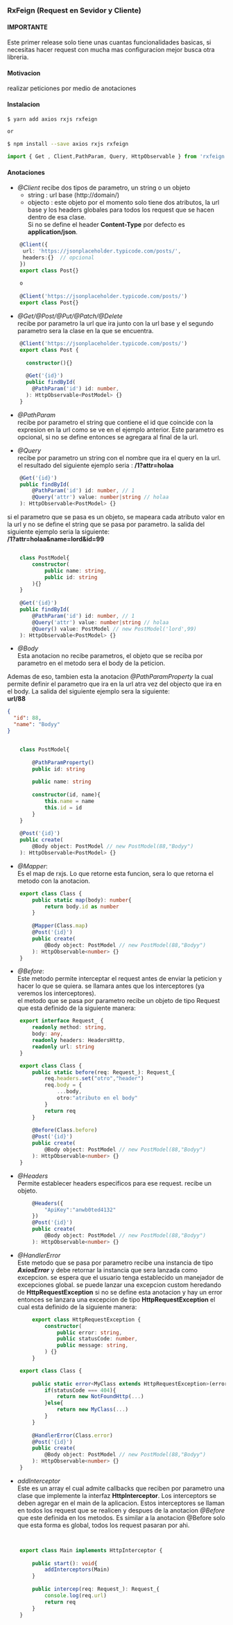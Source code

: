 ### RxFeign (Request en Sevidor y Cliente)
#### IMPORTANTE
Este primer release solo tiene unas cuantas funcionalidades basicas,
si necesitas hacer request con mucha mas configuracion mejor busca otra libreria. 
#### Motivacion
realizar peticiones por medio de anotaciones
#### Instalacion 
```sh
$ yarn add axios rxjs rxfeign

or

$ npm install --save axios rxjs rxfeign
```

```typescript
import { Get , Client,PathParam, Query, HttpObservable } from 'rxfeign';
```

#### Anotaciones
   - *@Client*
   recibe dos tipos de parametro, un string o un objeto
        * string : url base (http://domain/)
        * objecto : este objeto por el momento solo tiene dos atributos, la url base y los headers 
            globales para todos los request que se hacen dentro de esa clase.  
            Si no se define el header __Content-Type__ por defecto es __application/json__.
   
```typescript
    @Client({
     url: 'https://jsonplaceholder.typicode.com/posts/',
     headers:{}  // opcional
    })
    export class Post{}
    
    o
    
    @Client('https://jsonplaceholder.typicode.com/posts/')
    export class Post{}
```
   
   - *@Get/@Post/@Put/@Patch/@Delete*   
   recibe por parametro la url que ira junto con la url base y el segundo parametro sera
    la clase en la que se encuentra.
   
```typescript
    @Client('https://jsonplaceholder.typicode.com/posts/')
    export class Post {
    
      constructor(){}
    
      @Get('{id}')
      public findById(
        @PathParam('id') id: number,
      ): HttpObservable<PostModel> {}
    }
```
   - *@PathParam*       
   recibe por parametro el string que contiene el id que coincide con la expresion en la url como se    ve en el ejemplo   anterior. Este parametro es opcional, si no se define entonces se agregara al     final de la url. 
   
   - *@Query*  
   recibe por parametro un string con el nombre que ira el query en la url.  
   el resultado del siguiente ejemplo seria :
   __/1?attr=holaa__
   
```typescript
    @Get('{id}')
    public findById(
        @PathParam('id') id: number, // 1
        @Query('attr') value: number|string // holaa
    ): HttpObservable<PostModel> {}
```
   si el parametro que se pasa es un objeto, se mapeara cada atributo valor en la url 
   y no se define el string que se pasa por parametro. 
   la salida del siguiente ejemplo seria la siguiente:  
   __/1?attr=holaa&name=lord&id=99__
   
```typescript

    class PostModel{
        constructor(
            public name: string,
            public id: string
        ){}
    }
    
    @Get('{id}')
    public findById(
        @PathParam('id') id: number, // 1
        @Query('attr') value: number|string // holaa
        @Query() value: PostModel // new PostModel('lord',99)
    ): HttpObservable<PostModel> {}
```
    
   - *@Body*  
   Esta anotacion no recibe parametros, el objeto que se reciba por parametro en el metodo 
   sera el body de la peticion. 
   
   Ademas de eso, tambien esta la anotacion *@PathParamProperty* la cual permite 
   definir el parametro que ira en la url atra vez del objecto que ira en el body. 
   La salida del siguiente ejemplo sera la siguiente:   
   __url/88__  
```json
{
  "id": 88,
  "name": "Bodyy"
}
```

```typescript

    class PostModel{
    
        @PathParamProperty()
        public id: string
        
        public name: string
        
        constructor(id, name){
            this.name = name
            this.id = id
        }
    }
    
    @Post('{id}')
    public create(
        @Body object: PostModel // new PostModel(88,"Bodyy")
    ): HttpObservable<PostModel> {}
```

   - *@Mapper*:  
   Es el map de rxjs. Lo que retorne esta funcion, sera lo que retorna el metodo con la anotacion. 
   
```typescript
    export class Class {
        public static map(body): number{
            return body.id as number
        }
    
        @Mapper(Class.map)
        @Post('{id}')
        public create(
            @Body object: PostModel // new PostModel(88,"Bodyy")
        ): HttpObservable<number> {}
    }
```

   - *@Before*:  
   Este metodo permite interceptar el request antes de enviar la peticion y hacer lo que se quiera.
   se llamara antes que los interceptores (ya veremos los interceptores).  
   el metodo que se pasa por parametro recibe un objeto de tipo Request que esta definido de la siguiente manera: 
   
```typescript
    export interface Request_ {
        readonly method: string,
        body: any,
        readonly headers: HeadersHttp,
        readonly url: string
    }
```
```typescript
    export class Class {
        public static before(req: Request_): Request_{
            req.headers.set("otro","header")
            req.body = {
                ...body,
                otro:"atributo en el body"
            }
            return req
        }
    
        @Before(Class.before)
        @Post('{id}')
        public create(
            @Body object: PostModel // new PostModel(88,"Bodyy")
        ): HttpObservable<number> {}
    }
```

   - *@Headers*  
   Permite establecer headers especificos para ese request. recibe un objeto.
```typescript        
        @Headers({
            "ApiKey":"anwb0ted4132"
        })
        @Post('{id}')
        public create(
            @Body object: PostModel // new PostModel(88,"Bodyy")
        ): HttpObservable<number> {}
```

   - *@HandlerError*  
   Este metodo que se pasa por parametro recibe una instancia de tipo *__AxiosError__* y debe retornar la instancia que sera lanzada como excepcion.
   se espera que el usuario tenga establecido un manejador de excepciones global.
   se puede lanzar una excepcion custom heredando de __HttpRequestException__
   si no se define esta anotacion y hay un error entonces se lanzara una excepcion de tipo __HttpRequestException__
   el cual esta definido de la siguiente manera: 

```typescript        
        export class HttpRequestException {
            constructor(
                public error: string,
                public statusCode: number,
                public message: string,
            ) {}
        }
```
   
   
```typescript
    export class Class {
        
        public static error<MyClass extends HttpRequestException>(error: AxiosError): MyClase {
            if(statusCode === 404){
                return new NotFoundHttp(...)
            }else{
                return new MyClass(...)
            }
        }
    
        @HandlerError(Class.error)
        @Post('{id}')
        public create(
            @Body object: PostModel // new PostModel(88,"Bodyy")
        ): HttpObservable<number> {}
    }
```

   - *addInterceptor*  
   Este es un array el cual admite callbacks que reciben por parametro una clase que implemente la interfaz __HttpInterceptor__. 
   Los interceptors se deben agregar en el main de la aplicacion. 
   Estos interceptores se llaman en todos los request que se realicen y despues de la anotacion *@Before* que este definida en los metodos. Es similar a la anotacion @Before solo que esta forma es global, todos los request pasaran por ahi.

```typescript
    

    export class Main implements HttpInterceptor {
        
        public start(): void{
            addInterceptors(Main)
        }
        
        public intercep(req: Request_): Request_{
            console.log(req.url)
            return req
        }
    }
```
